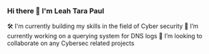 ### Hi there 👋 I'm Leah Tara Paul 

🛠️ I'm currently building my skills in the field of Cyber security
🔭 I’m currently working on a querying system for DNS logs
👯 I’m looking to collaborate on any Cybersec related projects






<!--
**leahtara/leahtara** is a ✨ _special_ ✨ repository because its `README.md` (this file) appears on your GitHub profile.

Here are some ideas to get you started:

- 🔭 I’m currently working on ...
- 🌱 I’m currently learning ...
- 👯 I’m looking to collaborate on ...
- 🤔 I’m looking for help with ...
- 💬 Ask me about ...
- 📫 How to reach me: ...
- 😄 Pronouns: ...
- ⚡ Fun fact: ...
-->
